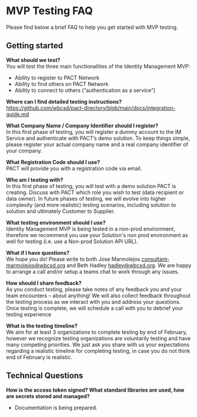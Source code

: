 # MVP Testing FAQ
Please find below a brief FAQ to help you get started with MVP testing.

## Getting started
**What should we test?**  
You will test the three main functionalities of the Identity Management MVP:
* Ability to register to PACT Network 
* Ability to find others on PACT Network 
* Ability to connect to others (“authentication as a service”) 

**Where can I find detailed testing instructions?**  
https://github.com/wbcsd/pact-directory/blob/main/docs/integration-guide.md  

**What Company Name  / Company Identifier should I register?**  
In this first phase of testing, you will register a dummy account to the IM Service and authenticate with PACT’s demo solution. To keep things simple, please register your actual company name and a real company identifier of your company. 

**What Registration Code should I use?**  
PACT will provide you with a registration code via email. 

**Who am I testing with?**  
In this first phase of testing, you will test with a demo solution PACT is creating. Discuss with PACT which role you wish to test (data recipient or data owner). In future phases of testing, we will evolve into higher complexity (and more realistic) testing scenarios, including solution to solution and ultimately Customer to Supplier. 

**What testing environment should I use?**  
Identity Management MVP is being tested in a non-prod environment, therefore we recommend you use your Solution's non prod environment as well for testing (i.e. use a Non-prod Solution API URL).

**What if I have questions?**  
We hope you do! Please write to both Jose Marmolejos <consultant-marmolejos@wbcsd.org> and Beth Hadley <hadley@wbcsd.org>. We are happy to arrange a call and/or setup a teams chat to work through any issues. 

**How should I share feedback?**  
As you conduct testing, please take notes of any feedback you and your team encounters – about anything! We will also collect feedback throughout the testing process as we interact with you and address your questions. Once testing is complete, we will schedule a call with you to debrief your testing experience

**What is the testing timeline?**  
We aim for at least 3 organizations to complete testing by end of February, however we recognize testing organizations are voluntarily testing and have many competing priorities. We just ask you share with us your expectations regarding a realistic timeline for completing testing, in case you do not think end of February is realistic. 

## Technical Questions
**How is the access token signed? What standard libraries are used, how are secrets stored and managed?**
* Documentation is being prepared.

 
